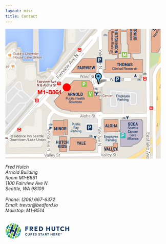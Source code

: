 ```yaml
---
layout: misc
title: Contact
---
```


<a href="http://g.co/maps/ty32r"><img class="pull-right" src="/images/fhcrc-campus.png"/></a>

<address>
	Fred Hutch<br>
	Arnold Building<br>
	Room M1-B861<br>  
	1100 Fairview Ave N<br>
	Seattle, WA 98109<br>
	<br>
	Phone: (206) 667-6372<br>
	Email: trevor<span style="display:none">obfuscate</span>@bedford.io<br>
	Mailstop: M1-B514
	<p>&nbsp;<br>
	<img class="pull-left" src="/images/fhcrc-logo.png">  
</address>

